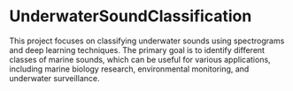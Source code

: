 # UnderwaterSoundClassification

This project focuses on classifying underwater sounds using spectrograms and deep learning techniques. The primary goal is to identify different classes of marine sounds, which can be useful for various applications, including marine biology research, environmental monitoring, and underwater surveillance.
